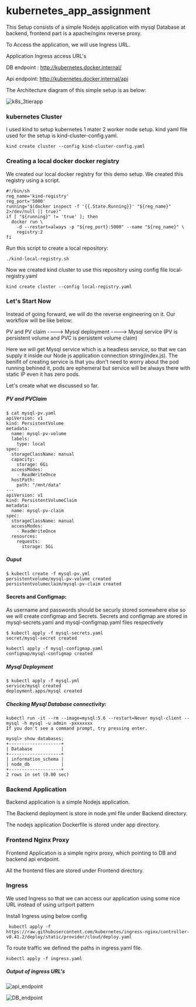 # kubernetes_app_assignment

This Setup consists of a simple Nodejs application with mysql Database at backend, frontend part is a apache/nginx reverse proxy.

To Access the application, we will use Ingress URL. 

Application Ingress access URL's

DB endpoint : http://kubernetes.docker.internal/

Api endpoint: http://kubernetes.docker.internal/api

The Architecture diagram of this simple setup is as below:

![k8s_3tierapp](https://user-images.githubusercontent.com/44415163/124374101-fe62a100-dcb5-11eb-9b6f-1c8d0f7d21ee.png)


### kubernetes Cluster

I used kind to setup kubernetes 1 mater 2 worker node setup. kind yaml file used for the setup is kind-cluster-config.yaml.

```
kind create cluster --config kind-cluster-config.yaml
```

### Creating a local docker docker registry

We created our local docker registry for this demo setup. We created this registry using a script.

```
#!/bin/sh
reg_name='kind-registry'
reg_port='5000'
running="$(docker inspect -f '{{.State.Running}}' "${reg_name}" 2>/dev/null || true)"
if [ "${running}" != 'true' ]; then
  docker run \
    -d --restart=always -p "${reg_port}:5000" --name "${reg_name}" \
    registry:2
fi
```

Run this script to create a local repository:

```
./kind-local-registry.sh
```
 Now we created kind cluster to use this repository using config file local-registry.yaml
 
 ```
 kind create cluster --config local-registry.yaml
 ```
 
 
### Let's Start Now

Instead of going forward, we will do the reverse engineering on it. Our workflow will be like below:

PV and PV claim ----> Mysql deployment ----> Mysql service (PV is persistent volume and PVC is persistent volume claim)

Here we will get Mysql service which is a headless service, so that we can supply it inside our Node js application connection string(index.js). The benifit of creating service is that you don't need to worry about the pod running behined it, pods are ephemeral but service will be always there with static IP even it has zero pods.

Let's create what we discussed so far.

##### PV and PVClaim

```
$ cat mysql-pv.yaml
apiVersion: v1
kind: PersistentVolume
metadata:
  name: mysql-pv-volume
  labels:
    type: local
spec:
  storageClassName: manual
  capacity:
    storage: 6Gi
  accessModes:
    - ReadWriteOnce
  hostPath:
    path: "/mnt/data"
---
apiVersion: v1
kind: PersistentVolumeClaim
metadata:
  name: mysql-pv-claim
spec:
  storageClassName: manual
  accessModes:
    - ReadWriteOnce
  resources:
    requests:
      storage: 5Gi
```

##### Ouput

```
$ kubectl create -f mysql-pv.yml
persistentvolume/mysql-pv-volume created
persistentvolumeclaim/mysql-pv-claim created
``` 

#### Secrets and Configmap:

As username and passwords should be securly stored somewhere else so we will create configmap and Secrets.
Secrets and configmap are stored in mysql-secrets.yaml and mysql-configmap.yaml files respectively

```
$ kubectl apply -f mysql-secrets.yaml
secret/mysql-secret created
```

```
kubectl apply -f mysql-configmap.yaml
configmap/mysql-configmap created
```

##### Mysql Deployment

```
$ kubectl apply -f mysql.yml
service/mysql created
deployment.apps/mysql created
```

##### Checking Mysql Database connectivity:

```
kubectl run -it --rm --image=mysql:5.6 --restart=Never mysql-client -- mysql -h mysql -u admin -pxxxxxxx
If you don't see a command prompt, try pressing enter.

mysql> show databases;
+--------------------+
| Database           |
+--------------------+
| information_schema |
| node_db            |
+--------------------+
2 rows in set (0.00 sec)
```


### Backend Application

Backend application is a simple Nodejs application.

The Backend deployment is store in node.yml file under Backend directory.

The nodejs application Dockerfile is stored under app directory.


### Frontend Nginx Proxy

Frontend Application is a simple nginx proxy, which pointing to DB and backend api endpoint.

All the frontend files are stored under Frontend directory.

### Ingress

We used Ingress so that we can access our application using some nice URL instead of using url:port pattern

Install Ingress using below config
```
 kubectl apply -f https://raw.githubusercontent.com/kubernetes/ingress-nginx/controller-v0.41.2/deploy/static/provider/cloud/deploy.yaml
```

To route traffic we defined the paths in ingress.yaml file. 

```
kubectl apply -f ingress.yaml
```

##### Output of ingress URL's

![api_endpoint](https://user-images.githubusercontent.com/44415163/124577583-0748a380-de6b-11eb-99d6-3a7274164d80.PNG)

![DB_endpoint](https://user-images.githubusercontent.com/44415163/124577609-0dd71b00-de6b-11eb-8646-f152864fddbc.PNG)

